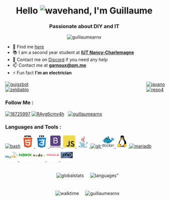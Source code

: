 <h1 align="center">Hello <img src="https://raw.githubusercontent.com/MartinHeinz/MartinHeinz/master/wave.gif" width="30px" alt="wavehand">, I'm Guillaume</h1>
<h3 align="center">Passionate about DIY and IT</h3>
<p align="center"> <img src="https://komarev.com/ghpvc/?username=guillaumearnx&label=Visitors&color=009dff&style=flat" alt="guillaumearnx"/></p>

- 🔭 Find me [here](https://garnx.fr/)
- 📚 I am a second year student at [**IUT Nancy-Charlemagne**](https://iut-charlemagne.univ-lorraine.fr/)
- 🤝 Contact me on [Discord](https://discord.gg/THZpXCKvpB) if you need any help
- 📫 Contact me at [**garnoux@pm.me**](mailto:garnoux@pm.me)
- ⚡ Fun fact **I'm an electrician**

<div style="display: grid;grid-template-columns: repeat(2,450px)">
<a href="https://github.com/guillaumearnx/guigzbot"><img alt="guigzbot" src="https://github-readme-stats.vercel.app/api/pin/?username=guillaumearnx&repo=guigzbot&theme=dark&icon_color=a" width="400" height="140"></a>
<a href="https://github.com/guillaumearnx/JavaNo"><img alt="javano" src="https://github-readme-stats.vercel.app/api/pin/?username=guillaumearnx&repo=javano&theme=dark&icon_color=a" width="400" height="140"></a>
<a href="https://github.com/arnoux23u-IUTNC/2021_COO_Zeldiablo"><img alt="zeldiablo" src="https://github-readme-stats.vercel.app/api/pin/?username=arnoux23u-IUTNC&repo=2021_COO_Zeldiablo&theme=dark&icon_color=a" width="400" height="140"></a>
<a href="https://github.com/arnoux23u-IUTNC/Presque_24h_des_IUTs_2021"><img alt="repo4" src="https://github-readme-stats.vercel.app/api/pin/?username=arnoux23u-IUTNC&repo=Presque_24h_des_IUTs_2021&theme=dark&icon_color=a" width="400" height="140"></a>
</div>

<h3>Follow Me :</h3>
<p>
    <a href="https://stackoverflow.com/users/13652668" target="blank"><img align="center" src="https://upload.wikimedia.org/wikipedia/commons/e/ef/Stack_Overflow_icon.svg" alt="18725997" width="40" /></a>
    <a href="https://discord.com/users/629786143906594828" target="blank"><img align="center" src="https://cdn.icon-icons.com/icons2/2108/PNG/512/discord_icon_130958.png" alt="RAyg6cmv4h" style="margin-right: 8px" height="30" width="30" /></a>
    <a href="https://instagram.com/guillaumearnx" target="blank"><img align="center" src="https://cdn.icon-icons.com/icons2/836/PNG/512/Instagram_icon-icons.com_66804.png" alt="guillaumearnx" height="30" width="30" /></a>
</p>

<h3>Languages and Tools :</h3>
<p>
    <a href="https://www.gnu.org/software/bash/" target="_blank"><img src="https://www.vectorlogo.zone/logos/gnu_bash/gnu_bash-icon.svg" alt="bash" width="40" height="40"/></a>
    <a href="https://www.w3.org/html/" rel="nofollow"> <img src="https://raw.githubusercontent.com/devicons/devicon/master/icons/html5/html5-original-wordmark.svg" alt="html5" width="40" height="40" style="max-width: 100%;"> </a>    
    <a href="https://www.w3schools.com/css/" target="_blank"> <img src="https://raw.githubusercontent.com/devicons/devicon/master/icons/css3/css3-original-wordmark.svg" alt="css3" width="40" height="40"/> </a>
    <a href="https://getbootstrap.com" target="_blank"> <img src="https://raw.githubusercontent.com/devicons/devicon/master/icons/bootstrap/bootstrap-plain-wordmark.svg" alt="bootstrap" width="40" height="40"/> </a>
    <a href="https://developer.mozilla.org/en-US/docs/Web/JavaScript" target="_blank"> <img src="https://raw.githubusercontent.com/devicons/devicon/master/icons/javascript/javascript-original.svg" alt="javascript" width="40" height="40"/> </a>
    <a href="https://www.java.com" target="_blank"> <img src="https://raw.githubusercontent.com/devicons/devicon/master/icons/java/java-original.svg" alt="java" width="40" height="40"/> </a>
    <a href="https://git-scm.com/" target="_blank"> <img src="https://www.vectorlogo.zone/logos/git-scm/git-scm-icon.svg" alt="git" width="40" height="40"/> </a>
    <a href="https://www.docker.com/" target="_blank"> <img src="https://raw.githubusercontent.com/devicons/devicon/master/icons/docker/docker-original-wordmark.svg" alt="docker" width="40" height="40"/> </a>
    <a href="https://www.linux.org/" target="_blank"> <img src="https://raw.githubusercontent.com/devicons/devicon/master/icons/linux/linux-original.svg" alt="linux" width="40" height="40"/> </a>
    <a href="https://mariadb.org/" target="_blank"> <img src="https://www.vectorlogo.zone/logos/mariadb/mariadb-icon.svg" alt="mariadb" width="40" height="40"/> </a>
    <a href="https://www.mysql.com/" target="_blank"> <img src="https://raw.githubusercontent.com/devicons/devicon/master/icons/mysql/mysql-original-wordmark.svg" alt="mysql" width="40" height="40"/> </a>
    <a href="https://www.nginx.com" target="_blank"> <img src="https://raw.githubusercontent.com/devicons/devicon/master/icons/nginx/nginx-original.svg" alt="nginx" width="40" height="40"/></a>
    <a href="https://nodejs.org" target="_blank"> <img src="https://raw.githubusercontent.com/devicons/devicon/master/icons/nodejs/nodejs-original-wordmark.svg" alt="nodejs" width="40" height="40"/> </a>
    <a href="https://www.oracle.com/" target="_blank"> <img src="https://raw.githubusercontent.com/devicons/devicon/master/icons/oracle/oracle-original.svg" alt="oracle" width="40" height="40"/> </a>
    <a href="https://www.php.net" target="_blank"> <img src="https://raw.githubusercontent.com/devicons/devicon/master/icons/php/php-original.svg" alt="php" width="40" height="40"/></a>
</p>

<div style="display: flex; justify-content: center;padding: 20px 0">
    <img alt="globalstats" style="padding:0 20px" src="https://github-readme-stats.vercel.app/api?username=guillaumearnx&show_icons=true&count_private=true&include_all_commits=true&theme=dark&icon_color=a">
    <img alt=languages" src="https://github-readme-stats.vercel.app/api/top-langs/?username=guillaumearnx&layout=compact&theme=dark">
</div>
<div style="display: flex; justify-content: center;padding: 20px 0">
<img style="padding:0 20px" alt="walktime" src="https://github-readme-stats.vercel.app/api/wakatime?username=guillaumearnx&cache_seconds=1800&custom_title=Coding Time&theme=dark&title_color=a">
<img src="https://github-readme-streak-stats.herokuapp.com/?user=guillaumearnx&theme=dark" alt="guillaumearnx"/>
</div>